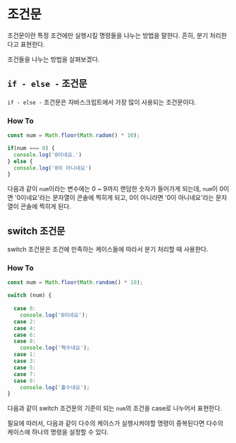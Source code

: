 # 조건문

조건문이란 특정 조건에만 실행시킬 명령들을 나누는 방법을 말한다. 흔히, 분기 처리한다고 표현한다. 

조건들을 나누는 방법을 살펴보겠다.

## `if - else -` 조건문

`if - else -` 조건문은 자바스크립트에서 가장 많이 사용되는 조건문이다.

### How To
```js
const num = Math.floor(Math.radom() * 10);

if(num === 0) {
  console.log('0이네요.')
} else {
  console.log('0이 아니네요')
}
```

다음과 같이 `num`이라는 변수에는 0 ~ 9까지 랜덤한 숫자가 들어가게 되는데, `num`이 0이면 '0이네요'라는 문자열이 콘솔에 찍히게 되고, 0이 아니라면 '0이 아니네요'라는 문자열이 콘솔에 찍히게 된다. 

## switch 조건문

switch 조건문은 조건에 만족하는 케이스들에 따라서 분기 처리할 때 사용한다.

### How To
```js
const num = Math.floor(Math.random() * 10);

switch (num) {
  
  case 0: 
    console.log('0이네요');
  case 2:
  case 4:
  case 6:
  case 8:
    console.log('짝수네요');
  case 1:
  case 3:
  case 5:
  case 7:
  case 9:
    console.log('홀수네요');
}
```

다음과 같이 switch 조건문의 기준이 되는 `num`의 조건을 case로 나누어서 표현한다.

필요에 따러서, 다음과 같이 다수의 케이스가 실행시켜야할 명령이 중복된다면 다수의 케이스에 하나의 명령을 설정할 수 있다. 
